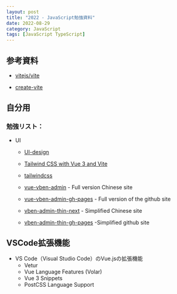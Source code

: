 ```yaml
---
layout: post
title: "2022 - JavaScript勉強資料"
date: 2022-08-29
category: JavaScript
tags: [JavaScript TypeScript]
---
```


## 参考資料

- [vitejs/vite](https://github.com/vitejs/vite)

- [create-vite](https://github.com/vitejs/vite/tree/main/packages/create-vite)


## 自分用

### 勉強リスト：

- UI
  - [UI-design](https://www.figma.com/ja/)

  - [Tailwind CSS with Vue 3 and Vite](https://tailwindcss.com/docs/guides/vite)

  - [tailwindcss](https://github.com/tailwindlabs/tailwindcss)

  - [vue-vben-admin](https://vvbin.cn/next/) - Full version Chinese site
  - [vue-vben-admin-gh-pages](https://anncwb.github.io/vue-vben-admin/) - Full version of the github site
  - [vben-admin-thin-next](https://vvbin.cn/thin/next/) - Simplified Chinese site
  - [vben-admin-thin-gh-pages](https://anncwb.github.io/vben-admin-thin-next/) -Simplified github site

## VSCode拡張機能

- VS Code（Visual Studio Code）のVue.jsの拡張機能
  - Vetur
  - Vue Language Features (Volar)
  - Vue 3 Snippets
  - PostCSS Language Support

